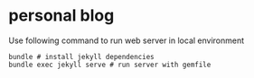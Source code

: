 # personal blog
Use following command to run web server in local environment
```
bundle # install jekyll dependencies
bundle exec jekyll serve # run server with gemfile
```